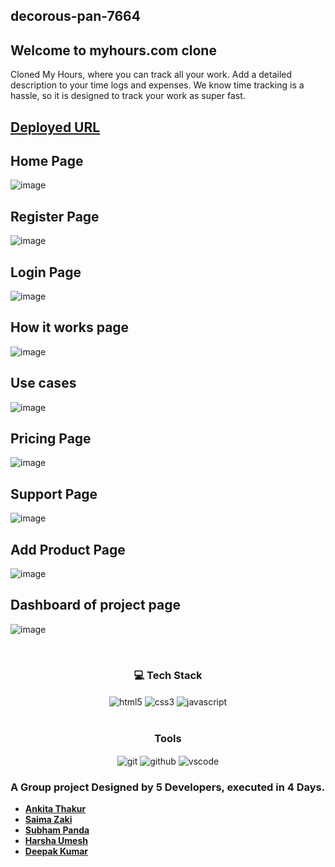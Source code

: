 ## decorous-pan-7664

## Welcome to myhours.com clone

Cloned My Hours, where you can track all your work. Add a detailed description to your time logs and expenses. We know time tracking is a hassle, so it is designed to track your work as super fast.

## [Deployed URL]( https://splendid-conkies-1f200f.netlify.app/)

## Home Page
![image](https://user-images.githubusercontent.com/61157473/202382508-403ea269-a6ae-43af-931a-27394746fb57.png)

## Register Page
![image](https://user-images.githubusercontent.com/61157473/202382761-4b8aeb45-5aa8-4b9f-a7d7-bafb27575a85.png)

## Login Page
![image](https://user-images.githubusercontent.com/61157473/202382939-2b35b405-37bb-43b7-87dc-fe51c3fe3dfa.png)

## How it works page
![image](https://user-images.githubusercontent.com/61157473/202383111-60b2de02-6e00-4b96-8406-ba17755d9f50.png)

## Use cases
![image](https://user-images.githubusercontent.com/61157473/202383305-5c4c8456-f66c-4c06-b0a7-8b0639a6f574.png)

## Pricing Page
![image](https://user-images.githubusercontent.com/61157473/202383478-ca86f086-13a2-47fe-ac00-39cf79d67519.png)

## Support Page
![image](https://user-images.githubusercontent.com/61157473/202383657-6da3453b-4198-4eb4-929d-94ef2ad35b91.png)

## Add Product Page
![image](https://user-images.githubusercontent.com/61157473/202384033-90b0b989-129b-4eea-8887-12387a64be1d.png)

## Dashboard of project page
![image](https://user-images.githubusercontent.com/61157473/202384355-cde125c8-8455-4241-a628-04da2c51c76d.png)


<br/>
<h3 align="center" >💻 Tech Stack</h3>
 <div align="center">
 <img src="https://img.shields.io/badge/html5-%23E34F26.svg?style=for-the-badge&logo=html5&logoColor=white" align="center" alt="html5">
 <img src = "https://img.shields.io/badge/css3-%231572B6.svg?style=for-the-badge&logo=css3&logoColor=white" align="center" alt="css3">
 <img src="https://img.shields.io/badge/javascript-%23323330.svg?style=for-the-badge&logo=javascript&logoColor=%23F7DF1E"  align="center" alt="javascript" />
</div>

<br/>

<h3 align="center">Tools</h3> 
<div align="center">
   <img src="https://img.shields.io/badge/netlify-%23000000.svg?style=for-the-badge&logo=netlify&logoColor=#00C7B7" align="center" alt="git"/>
  <img src="https://img.shields.io/badge/GitHub-100000?style=for-the-badge&logo=github&logoColor=white"  align="center" alt="github"/>
   <img src="https://img.shields.io/badge/Visual%20Studio-5C2D91.svg?style=for-the-badge&logo=visual-studio&logoColor=white"  align="center" alt="vscode"/>
    
      
</div>

<h3>A Group project Designed by 5 Developers, executed in 4 Days.</h3>



- **[Ankita Thakur](https://github.com/ankitatra)**
- **[Saima Zaki](https://github.com/saima2310)**
- **[Subham Panda](https://github.com/subhampanda7)**
- **[Harsha Umesh](https://github.com/harshau9)**
- **[Deepak Kumar](https://github.com/deepakbgp)**
